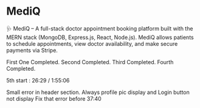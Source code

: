 # MediQ

🩺 MediQ – A full-stack doctor appointment booking platform built with the MERN stack (MongoDB, Express.js, React, Node.js). MediQ allows patients to schedule appointments, view doctor availability, and make secure payments via Stripe.

First One Completed.
Second Completed.
Third Completed.
Fourth Completed.

5th start : 26:29 / 1:55:06

Small error in header section. Always profile pic display and Login button not display
Fix that error before 37:40
